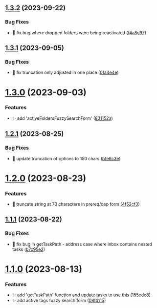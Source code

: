 ## [1.3.2](https://github.com/ksalzke/fuzzy-search-library/compare/v1.3.1...v1.3.2) (2023-09-22)


### Bug Fixes

* :bug: fix bug where dropped folders were being reactivated ([f4a8d97](https://github.com/ksalzke/fuzzy-search-library/commit/f4a8d975449624728890fee43799ad5e6989f369))



## [1.3.1](https://github.com/ksalzke/fuzzy-search-library/compare/v1.3.0...v1.3.1) (2023-09-05)


### Bug Fixes

* :bug: fix truncation only adjusted in one place ([0fa4e4e](https://github.com/ksalzke/fuzzy-search-library/commit/0fa4e4e33b4e8d5976034131b710004001029fd1))



# [1.3.0](https://github.com/ksalzke/fuzzy-search-library/compare/v1.2.1...v1.3.0) (2023-09-03)


### Features

* :sparkles: add 'activeFoldersFuzzySearchForm' ([831152a](https://github.com/ksalzke/fuzzy-search-library/commit/831152a14c79979ed676af69c8250a695bfaab2f))



## [1.2.1](https://github.com/ksalzke/fuzzy-search-library/compare/v1.2.0...v1.2.1) (2023-08-25)


### Bug Fixes

* :lipstick: update truncation of options to 150 chars ([bfe6c3e](https://github.com/ksalzke/fuzzy-search-library/commit/bfe6c3ef4c3c3fb7f9b403713b9dc5c2bace37d9))



# [1.2.0](https://github.com/ksalzke/fuzzy-search-library/compare/v1.1.1...v1.2.0) (2023-08-23)


### Features

* :lipstick: truncate string at 70 characters in prereq/dep form ([4f52cf3](https://github.com/ksalzke/fuzzy-search-library/commit/4f52cf3dd6ee54a49ddd3013b67763f057657bed))



## [1.1.1](https://github.com/ksalzke/fuzzy-search-library/compare/v1.1.0...v1.1.1) (2023-08-22)


### Bug Fixes

* :bug: fix bug in getTaskPath - address case where inbox contains nested tasks ([b7c95e2](https://github.com/ksalzke/fuzzy-search-library/commit/b7c95e29cbac3b931069ad22ce8b6317ac3069e2))



# [1.1.0](https://github.com/ksalzke/fuzzy-search-library/compare/155ede84af5758a8030e727c57793494f58d609d...v1.1.0) (2023-08-13)


### Features

* :sparkles: add 'getTaskPath' function and update tasks to use this ([155ede8](https://github.com/ksalzke/fuzzy-search-library/commit/155ede84af5758a8030e727c57793494f58d609d))
* :sparkles: add active tags fuzzy search form ([08f4115](https://github.com/ksalzke/fuzzy-search-library/commit/08f41155bdc28f9c6742f4c36a8b74b3741254a8))



